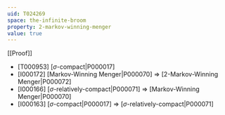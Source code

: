 ```yaml
---
uid: T024269
space: the-infinite-broom
property: 2-markov-winning-menger
value: true
---
```

[[Proof]]

* [T000953] [$\sigma$-compact|P000017]
* [I000172] [Markov-Winning Menger|P000070] => [2-Markov-Winning Menger|P000072]
* [I000166] [$\sigma$-relatively-compact|P000071] => [Markov-Winning Menger|P000070]
* [I000163] [$\sigma$-compact|P000017] => [$\sigma$-relatively-compact|P000071]


